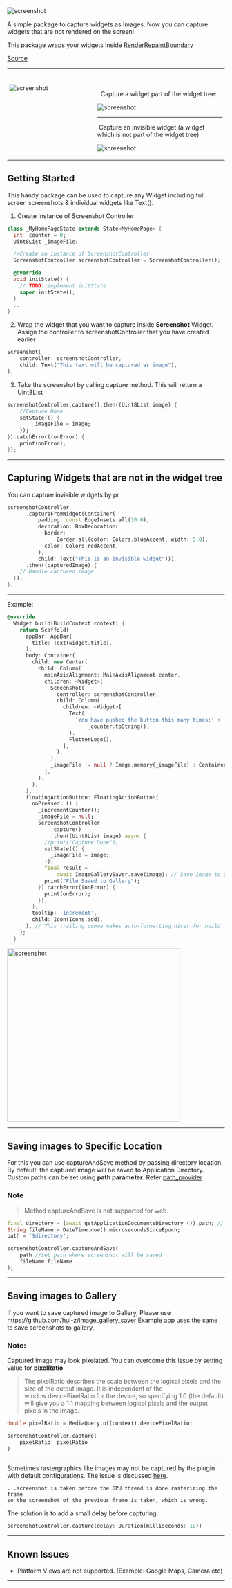  <img src="https://github.com/SachinGanesh/screenshot/raw/master/assets/sc.png" alt="screenshot"/>

A simple package to capture widgets as Images. Now you can capture widgets that are not rendered on the screen!

This package wraps your widgets inside [RenderRepaintBoundary](https://docs.flutter.io/flutter/rendering/RenderRepaintBoundary-class.html)

[Source](https://stackoverflow.com/a/51118088)

---
<br>
<div style="display: flex;">
    <div style="flex: 40%; padding: 5px;">
         <img src="https://github.com/SachinGanesh/screenshot/raw/master/assets/screenshot.gif" alt="screenshot"/>
    </div>
    <div style="flex: 60%; padding: 5px;">
        <p>&nbsp; Capture a widget part of the widget tree:</p>
        <img src="https://github.com/SachinGanesh/screenshot/raw/master/assets/code1.png" alt="screenshot"/>
        <hr>
        <p>&nbsp;Capture an invisible widget (a widget which is not part of the widget tree):</p>
        <img src="https://github.com/SachinGanesh/screenshot/raw/master/assets/code2.png" alt="screenshot"/>
    </div>
</div>

---
## Getting Started

This handy package can be used to capture any Widget including full screen screenshots & individual widgets like Text().

1) Create Instance of Screenshot Controller

```dart
class _MyHomePageState extends State<MyHomePage> {
  int _counter = 0;
  Uint8List _imageFile;

  //Create an instance of ScreenshotController
  ScreenshotController screenshotController = ScreenshotController(); 

  @override
  void initState() {
    // TODO: implement initState
    super.initState();
  }
  ...
}
```
2) Wrap the widget that you want to capture inside **Screenshot** Widget. Assign the controller to screenshotController that you have created earlier

```dart
Screenshot(
    controller: screenshotController,
    child: Text("This text will be captured as image"),
),
```

3) Take the screenshot by calling capture method. This will return a Uint8List

```dart
screenshotController.capture().then((Uint8List image) {
    //Capture Done
    setState(() {
        _imageFile = image;
    });
}).catchError((onError) {
    print(onError);
});
```
---
## Capturing Widgets that are not in the widget tree

You can capture invisible widgets by pr

```dart
screenshotController
      .captureFromWidget(Container(
          padding: const EdgeInsets.all(30.0),
          decoration: BoxDecoration(
            border:
                Border.all(color: Colors.blueAccent, width: 5.0),
            color: Colors.redAccent,
          ),
          child: Text("This is an invisible widget")))
      .then((capturedImage) {
    // Handle captured image
  });
},
```
---
Example:

```dart
@override
  Widget build(BuildContext context) {
    return Scaffold(
      appBar: AppBar(
        title: Text(widget.title),
      ),
      body: Container(
        child: new Center(
          child: Column(
            mainAxisAlignment: MainAxisAlignment.center,
            children: <Widget>[
              Screenshot(
                controller: screenshotController,
                child: Column(
                  children: <Widget>[
                    Text(
                      'You have pushed the button this many times:' +
                          _counter.toString(),
                    ),
                    FlutterLogo(),
                  ],
                ),
              ),
              _imageFile != null ? Image.memory(_imageFile) : Container(),
            ],
          ),
        ),
      ),
      floatingActionButton: FloatingActionButton(
        onPressed: () {
          _incrementCounter();
          _imageFile = null;
          screenshotController
              .capture()
              .then((Uint8List image) async {
            //print("Capture Done");
            setState(() {
              _imageFile = image;
            });
            final result =
                await ImageGallerySaver.save(image); // Save image to gallery,  Needs plugin  https://pub.dev/packages/image_gallery_saver
            print("File Saved to Gallery");
          }).catchError((onError) {
            print(onError);
          });
        },
        tooltip: 'Increment',
        child: Icon(Icons.add),
      ), // This trailing comma makes auto-formatting nicer for build methods.
    );
  }
```

 <img src="https://github.com/SachinGanesh/screenshot/raw/master/assets/screenshot.png" alt="screenshot" width="400"/>

---
## Saving images to Specific Location
For this you can use captureAndSave method by passing directory location. By default, the captured image will be saved to Application Directory. Custom paths can be set using **path parameter**. Refer [path_provider](https://pub.dartlang.org/packages/path_provider)

### Note

>Method captureAndSave is not supported for web. 


```dart
final directory = (await getApplicationDocumentsDirectory ()).path; //from path_provide package
String fileName = DateTime.now().microsecondsSinceEpoch;
path = '$directory';

screenshotController.captureAndSave(
    path //set path where screenshot will be saved
    fileName:fileName 
);
```
---
## Saving images to Gallery
If you want to save captured image to Gallery, Please use https://github.com/hui-z/image_gallery_saver
Example app uses the same to save screenshots to gallery.

### Note:
Captured image may look pixelated. You can overcome this issue by setting value for **pixelRatio** 

>The pixelRatio describes the scale between the logical pixels and the size of the output image. It is independent of the window.devicePixelRatio for the device, so specifying 1.0 (the default) will give you a 1:1 mapping between logical pixels and the output pixels in the image.


```dart
double pixelRatio = MediaQuery.of(context).devicePixelRatio;

screenshotController.capture(
    pixelRatio: pixelRatio
)
```
---
Sometimes rastergraphics like images may not be captured by the plugin with default configurations. The issue is discussed [here](https://api.flutter.dev/flutter/flutter_driver/FlutterDriver/screenshot.html). 

```
...screenshot is taken before the GPU thread is done rasterizing the frame 
so the screenshot of the previous frame is taken, which is wrong.
```

The solution is to add a small delay before capturing. 

```dart
screenshotController.capture(delay: Duration(milliseconds: 10))
```
---
## Known Issues
- Platform Views are not supported. (Example: Google Maps, Camera etc)
---